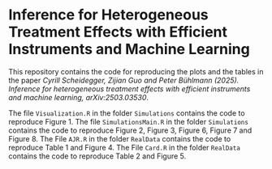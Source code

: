 # Inference for Heterogeneous Treatment Effects with Efficient Instruments and Machine Learning
This repository contains the code for reproducing the plots and the tables in the paper 
<i>Cyrill Scheidegger, Zijian Guo and Peter Bühlmann (2025). Inference for heterogeneous treatment effects with efficient instruments and machine learning, arXiv:2503.03530</i>.

The file `Visualization.R` in the folder `Simulations` contains the code to reproduce Figure 1. The file `SimulationsMain.R` in the folder `Simulations` contains the code to reproduce Figure 2, Figure 3, Figure 6, Figure 7 and Figure 8. The File `AJR.R` in the folder `RealData` contains the code to reproduce Table 1 and Figure 4. The File `Card.R` in the folder `RealData` contains the code to reproduce Table 2 and Figure 5.
